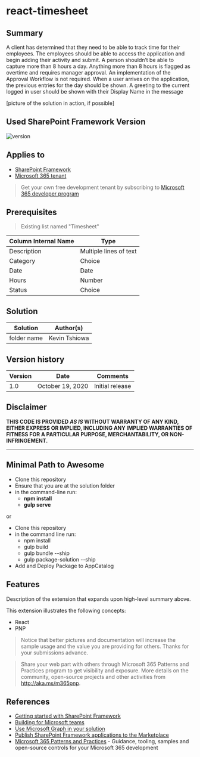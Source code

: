 # react-timesheet

## Summary
A client has determined that they need to be able to track time for their employees. The employees
should be able to access the application and begin adding their activity and submit. A person shouldn’t
be able to capture more than 8 hours a day. Anything more than 8 hours is flagged as overtime and
requires manager approval. An implementation of the Approval Workflow is not required.
When a user arrives on the application, the previous entries for the day should be shown.
A greeting to the current logged in user should be shown with their Display Name in the message

[picture of the solution in action, if possible]

## Used SharePoint Framework Version

![version](https://img.shields.io/badge/version-1.11-green.svg)

## Applies to

- [SharePoint Framework](https://aka.ms/spfx)
- [Microsoft 365 tenant](https://docs.microsoft.com/en-us/sharepoint/dev/spfx/set-up-your-developer-tenant)

> Get your own free development tenant by subscribing to [Microsoft 365 developer program](http://aka.ms/o365devprogram)

## Prerequisites

> Existing list named "Timesheet"

Column Internal Name|Type
-------|---
Description|Multiple lines of text
Category|Choice
Date|Date
Hours|Number
Status|Choice

## Solution

Solution|Author(s)
--------|---------
folder name | Kevin Tshiowa



## Version history

Version|Date|Comments
-------|----|--------
1.0|October 19, 2020|Initial release

## Disclaimer

**THIS CODE IS PROVIDED *AS IS* WITHOUT WARRANTY OF ANY KIND, EITHER EXPRESS OR IMPLIED, INCLUDING ANY IMPLIED WARRANTIES OF FITNESS FOR A PARTICULAR PURPOSE, MERCHANTABILITY, OR NON-INFRINGEMENT.**

---

## Minimal Path to Awesome

- Clone this repository
- Ensure that you are at the solution folder
- in the command-line run:
  - **npm install**
  - **gulp serve**

or

- Clone this repository
- in the command line run:
  - npm install
  - gulp build
  - gulp bundle --ship
  - gulp package-solution --ship
- Add and Deploy Package to AppCatalog

## Features

Description of the extension that expands upon high-level summary above.

This extension illustrates the following concepts:

- React
- PNP

> Notice that better pictures and documentation will increase the sample usage and the value you are providing for others. Thanks for your submissions advance.

> Share your web part with others through Microsoft 365 Patterns and Practices program to get visibility and exposure. More details on the community, open-source projects and other activities from http://aka.ms/m365pnp.

## References

- [Getting started with SharePoint Framework](https://docs.microsoft.com/en-us/sharepoint/dev/spfx/set-up-your-developer-tenant)
- [Building for Microsoft teams](https://docs.microsoft.com/en-us/sharepoint/dev/spfx/build-for-teams-overview)
- [Use Microsoft Graph in your solution](https://docs.microsoft.com/en-us/sharepoint/dev/spfx/web-parts/get-started/using-microsoft-graph-apis)
- [Publish SharePoint Framework applications to the Marketplace](https://docs.microsoft.com/en-us/sharepoint/dev/spfx/publish-to-marketplace-overview)
- [Microsoft 365 Patterns and Practices](https://aka.ms/m365pnp) - Guidance, tooling, samples and open-source controls for your Microsoft 365 development
